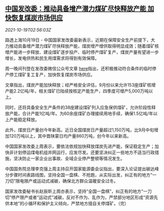 <!--1634612462000-->
[中国发改委：推动具备增产潜力煤矿尽快释放产能 加快恢复煤炭市场供应](https://cn.reuters.com/article/china-ndrc-coal-production-1019-idCNKBS2H907E)
------

<div><i>2021-10-19T02:56:03Z</i></div><p>路透上海10月19日 - 中国国家发改委最新表示，近期在保障安全生产前提下，大力推动具备增产潜力煤矿尽快释放产能，煤炭增产增供取得明显成效；随着煤矿核增产能进一步释放、建设煤矿逐步投产、临时停产煤矿复产，煤炭产量有望进一步增长，发电供热和民生用煤需求将得到有效保障。</p><p>周一晚间刊登在发改委微信公众号文章 <a href="https://mp.weixin.qq.com/s/wjgUxdetO9GcaXgn2AVorA">here</a>指出，还积极推动符合条件的临时停产停工煤矿复工复产，加快恢复煤炭市场供应。</p><p>文章指出，煤炭产能加快释放；经严格安全评估，9月份以来允许153座煤矿核增产能2.2亿吨/年，相关煤矿已陆续按核定产能生产，四季度可增产5,000万吨以上。</p><p>同时，还将具备安全生产条件的38座建设煤矿列入应急保供煤矿，允许阶段性释放产能，合计产能1亿吨/年。为60余座煤矿办理接续用地手续，确保1.5亿吨/年以上产能稳定释放。</p><p>此外，煤炭日产量创今年新高。近日全国煤炭日产量超过1,150万吨，比9月中旬增加120万吨以上，其中晋陕蒙日均产量860万吨，创今年以来新高。</p><p>中国国家发改委上周表示，要依法依规加快释放煤炭先进产能，保证稳定生产；加快非计划停运煤电机组并网运行，应发尽发。还要坚决纠正一些地方不适当行政措施，坚决防止一家企业出事故、全域企业停产整顿等情况发生。</p><p>中国国务院总理李克强上周主持召开国家能源委会议指出，要深入论证提出碳达峰分步骤时间表路线图，坚持全国一盘棋、不抢跑，从实际出发，纠正有的地方“一刀切”限电限产或运动式减碳，确保北方群众温暖安全过冬。</p><p>国家发改委秘书长赵辰昕上周亦表示，坚持“全国一盘棋”，纠正有的地方“一刀切”停产限产或者“运动式”减碳，反对不作为、乱作为，严禁部分地区形成“资源先供本地”的小循环和保护主义倾向，严禁地方擅自关停煤矿。（完）</p>
